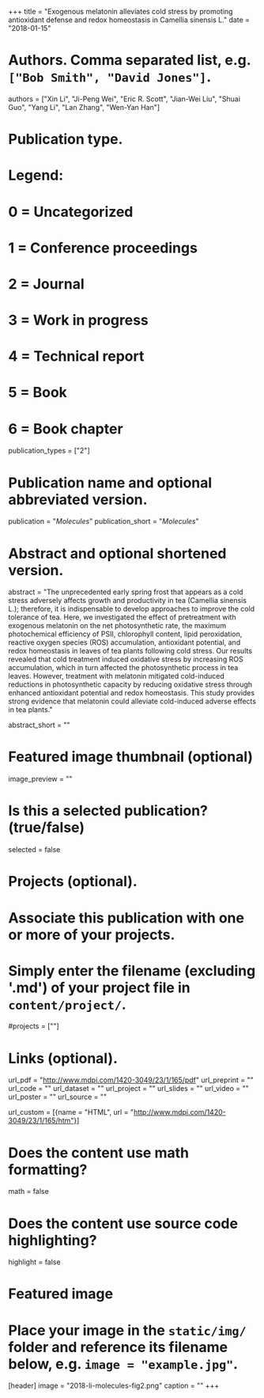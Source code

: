 +++
title = "Exogenous melatonin alleviates cold stress by promoting antioxidant defense and redox homeostasis in Camellia sinensis L."
date = "2018-01-15"

# Authors. Comma separated list, e.g. `["Bob Smith", "David Jones"]`.
authors = ["Xin Li", "Ji-Peng Wei", "Eric R. Scott", "Jian-Wei Liu", "Shuai Guo", "Yang Li", "Lan Zhang", "Wen-Yan Han"]

# Publication type.
# Legend:
# 0 = Uncategorized
# 1 = Conference proceedings
# 2 = Journal
# 3 = Work in progress
# 4 = Technical report
# 5 = Book
# 6 = Book chapter
publication_types = ["2"]

# Publication name and optional abbreviated version.
publication = "*Molecules*"
publication_short = "*Molecules*"

# Abstract and optional shortened version.
abstract = "The unprecedented early spring frost that appears as a cold stress adversely affects growth and productivity in tea (Camellia sinensis L.); therefore, it is indispensable to develop approaches to improve the cold tolerance of tea. Here, we investigated the effect of pretreatment with exogenous melatonin on the net photosynthetic rate, the maximum photochemical efficiency of PSII, chlorophyll content, lipid peroxidation, reactive oxygen species (ROS) accumulation, antioxidant potential, and redox homeostasis in leaves of tea plants following cold stress. Our results revealed that cold treatment induced oxidative stress by increasing ROS accumulation, which in turn affected the photosynthetic process in tea leaves. However, treatment with melatonin mitigated cold-induced reductions in photosynthetic capacity by reducing oxidative stress through enhanced antioxidant potential and redox homeostasis. This study provides strong evidence that melatonin could alleviate cold-induced adverse effects in tea plants."

abstract_short = ""

# Featured image thumbnail (optional)
image_preview = ""

# Is this a selected publication? (true/false)
selected = false

# Projects (optional).
#   Associate this publication with one or more of your projects.
#   Simply enter the filename (excluding '.md') of your project file in `content/project/`.
#projects = [""]

# Links (optional).
url_pdf = "http://www.mdpi.com/1420-3049/23/1/165/pdf"
url_preprint = ""
url_code = ""
url_dataset = ""
url_project = ""
url_slides = ""
url_video = ""
url_poster = ""
url_source = ""

url_custom = [{name = "HTML", url = "http://www.mdpi.com/1420-3049/23/1/165/htm"}]

# Does the content use math formatting?
math = false

# Does the content use source code highlighting?
highlight = false

# Featured image
# Place your image in the `static/img/` folder and reference its filename below, e.g. `image = "example.jpg"`.
[header]
image = "2018-li-molecules-fig2.png"
caption = ""
+++

